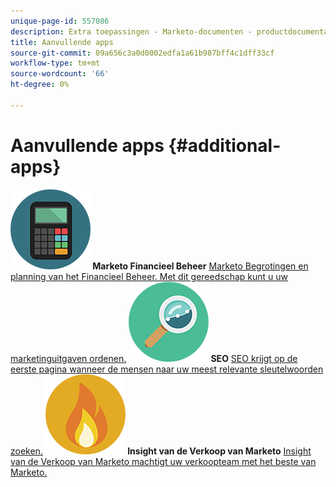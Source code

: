 ```yaml
---
unique-page-id: 557086
description: Extra toepassingen - Marketo-documenten - productdocumentatie
title: Aanvullende apps
source-git-commit: 09a656c3a0d0002edfa1a61b987bff4c1dff33cf
workflow-type: tm+mt
source-wordcount: '66'
ht-degree: 0%

---
```



# Aanvullende apps {#additional-apps}

**![Marketo Financieel Beheer ](assets/office-09.png) Marketo Financieel Beheer** [ Marketo Begrotingen en planning van het Financieel Beheer. Met dit gereedschap kunt u uw marketinguitgaven ordenen.](https://docs.marketo.com/display/DOCS/Marketo+Financial+Management)     **![SEO ](assets/seo-15.png) SEO** [ SEO krijgt op de eerste pagina wanneer de mensen naar uw meest relevante sleutelwoorden zoeken.](https://docs.marketo.com/display/DOCS/SEO)     **![de Verkoop Insight van Marketo ](assets/alerts-10.png) Insight van de Verkoop van Marketo** [ Insight van de Verkoop van Marketo machtigt uw verkoopteam met het beste van Marketo.](https://docs.marketo.com/display/DOCS/Marketo+Sales+Insight)
